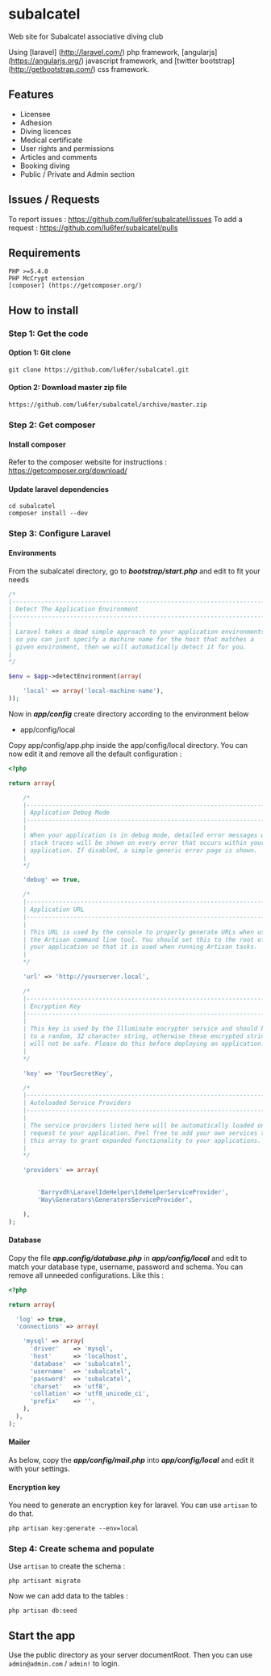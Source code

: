 subalcatel
==========

Web site for Subalcatel associative diving club

Using [laravel] (http://laravel.com/) php framework, [angularjs] (https://angularjs.org/) javascript framework, and [twitter bootstrap] (http://getbootstrap.com/) css framework.

## Features

* Licensee
* Adhesion
* Diving licences
* Medical certificate
* User rights and permissions
* Articles and comments
* Booking diving
* Public / Private and Admin section

## Issues / Requests
To report issues : https://github.com/lu6fer/subalcatel/issues
To add a request : https://github.com/lu6fer/subalcatel/pulls

## Requirements

	PHP >=5.4.0
	PHP McCrypt extension
	[composer] (https://getcomposer.org/)

## How to install
### Step 1: Get the code
#### Option 1: Git clone

	git clone https://github.com/lu6fer/subalcatel.git
	
#### Option 2: Download master zip file

	https://github.com/lu6fer/subalcatel/archive/master.zip
	
### Step 2: Get composer
#### Install composer
Refer to the composer website for instructions : https://getcomposer.org/download/
#### Update laravel dependencies

	cd subalcatel
	composer install --dev

### Step 3: Configure Laravel
#### Environments
From the subalcatel directory, go to ***bootstrap/start.php*** and edit to fit your needs
```php
/*
|--------------------------------------------------------------------------
| Detect The Application Environment
|--------------------------------------------------------------------------
|
| Laravel takes a dead simple approach to your application environments
| so you can just specify a machine name for the host that matches a
| given environment, then we will automatically detect it for you.
|
*/

$env = $app->detectEnvironment(array(

	'local' => array('local-machine-name'),
));
```
Now in ***app/config*** create directory according to the environment below 
 * app/config/local

Copy app/config/app.php inside the app/config/local directory.
You can now edit it and remove all the default configuration :
```php
<?php

return array(

	/*
	|--------------------------------------------------------------------------
	| Application Debug Mode
	|--------------------------------------------------------------------------
	|
	| When your application is in debug mode, detailed error messages with
	| stack traces will be shown on every error that occurs within your
	| application. If disabled, a simple generic error page is shown.
	|
	*/

	'debug' => true,

	/*
	|--------------------------------------------------------------------------
	| Application URL
	|--------------------------------------------------------------------------
	|
	| This URL is used by the console to properly generate URLs when using
	| the Artisan command line tool. You should set this to the root of
	| your application so that it is used when running Artisan tasks.
	|
	*/

	'url' => 'http://yourserver.local',

	/*
	|--------------------------------------------------------------------------
	| Encryption Key
	|--------------------------------------------------------------------------
	|
	| This key is used by the Illuminate encrypter service and should be set
	| to a random, 32 character string, otherwise these encrypted strings
	| will not be safe. Please do this before deploying an application!
	|
	*/

	'key' => 'YourSecretKey',

	/*
	|--------------------------------------------------------------------------
	| Autoloaded Service Providers
	|--------------------------------------------------------------------------
	|
	| The service providers listed here will be automatically loaded on the
	| request to your application. Feel free to add your own services to
	| this array to grant expanded functionality to your applications.
	|
	*/

	'providers' => array(

		
		'Barryvdh\LaravelIdeHelper\IdeHelperServiceProvider',
		'Way\Generators\GeneratorsServiceProvider',

	),
);
```
#### Database
Copy the file ***app.config/database.php*** in ***app/config/local*** and edit to match your database type, username, password and schema. You can remove all unneeded configurations. Like this : 
```php
<?php

return array(

  'log' => true,
  'connections' => array(

    'mysql' => array(
      'driver'    => 'mysql',
      'host'      => 'localhost',
      'database'  => 'subalcatel',
      'username'  => 'subalcatel',
      'password'  => 'subalcatel',
      'charset'   => 'utf8',
      'collation' => 'utf8_unicode_ci',
      'prefix'    => '',
    ),
  ),
);
```

#### Mailer
As below, copy the ***app/config/mail.php*** into ***app/config/local*** and edit it with your settings.

#### Encryption key
You need to generate an encryption key for laravel.
You can use `artisan` to do that.
```
php artisan key:generate --env=local
```

### Step 4: Create schema and populate
Use `artisan` to create the schema : 
```
php artisant migrate
```
Now we can add data to the tables : 

```
php artisan db:seed
```

## Start the app 
Use the public directory as your server documentRoot.
Then you can use `admin@admin.com` / `admin!` to login.
